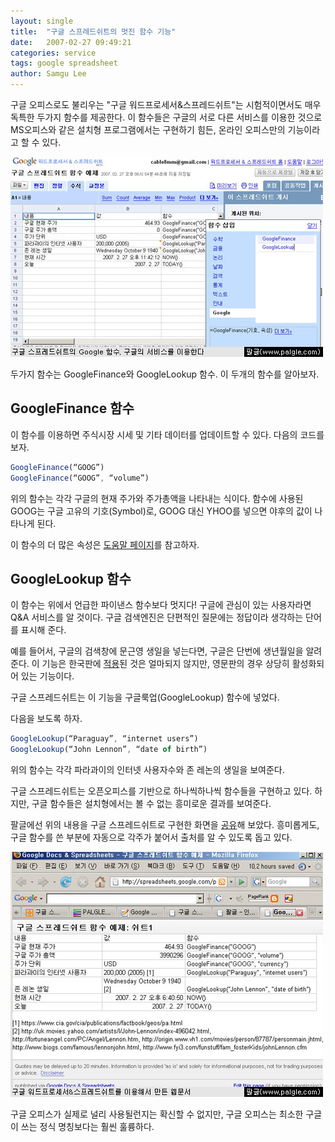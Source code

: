 ```yaml
---
layout: single
title:  "구글 스프레드쉬트의 멋진 함수 기능"
date:   2007-02-27 09:49:21
categories: service
tags: google spreadsheet
author: Samgu Lee
---
```

구글 오피스로도 불리우는 "구글 워드프로세서&스프레드쉬트"는 시험적이면서도 매우 독특한 두가지 함수를 제공한다. 이 함수들은 구글의 서로 다른 서비스를 이용한 것으로 MS오피스와 같은 설치형 프로그램에서는 구현하기 힘든, 온라인 오피스만의 기능이라고 할 수 있다.

![구글 스프레드쉬트의 구글 함수](/assets/google-function-on-google-spreadsheet.jpg)

두가지 함수는 GoogleFinance와 GoogleLookup 함수. 이 두개의 함수를 알아보자.

## GoogleFinance 함수

이 함수를 이용하면 주식시장 시세 및 기타 데이터를 업데이트할 수 있다. 다음의 코드를 보자.

```javascript
GoogleFinance(“GOOG”)
GoogleFinance(“GOOG”, “volume”)
```

위의 함수는 각각 구글의 현재 주가와 주가총액을 나타내는 식이다. 함수에 사용된 GOOG는 구글 고유의 기호(Symbol)로, GOOG 대신 YHOO를 넣으면 야후의 값이 나타나게 된다.

이 함수의 더 많은 속성은 [도움말 페이지](http://docs.google.com/support/spreadsheets/bin/answer.py?answer=54198&hl=ko)를 참고하자.

## GoogleLookup 함수

이 함수는 위에서 언급한 파이낸스 함수보다 멋지다! 구글에 관심이 있는 사용자라면 Q&A 서비스를 알 것이다. 구글 검색엔진은 단편적인 질문에는 정답이라 생각하는 단어를 표시해 준다.

예를 들어서, 구글의 검색창에 문근영 생일을 넣는다면, 구글은 단번에 생년월일을 알려준다. 이 기능은 한국판에 [적용](http://googlekoreablog.blogspot.com/2007/01/qa.html)된 것은 얼마되지 않지만, 영문판의 경우 상당히 활성화되어 있는 기능이다.

구글 스프레드쉬트는 이 기능을 구글룩업(GoogleLookup) 함수에 넣었다.

다음을 보도록 하자.

```javascript
GoogleLookup(“Paraguay”, “internet users”)
GoogleLookup(“John Lennon”, “date of birth”)
```

위의 함수는 각각 파라과이의 인터넷 사용자수와 존 레논의 생일을 보여준다.

구글 스프레드쉬트는 오픈오피스를 기반으로 하나씩하나씩 함수들을 구현하고 있다. 하지만, 구글 함수들은 설치형에서는 볼 수 없는 흥미로운 결과를 보여준다.

팔글에선 위의 내용을 구글 스프레드쉬트로 구현한 화면을 [공유](http://spreadsheets.google.com/pub?key=pb6WYFbZ8SD6FJ0QzNV7KUQ)해 보았다. 흥미롭게도, 구글 함수를 쓴 부분에 자동으로 각주가 붙어서 출처를 알 수 있도록 돕고 있다.

![구글 오피스로 만든 웹페이지, 각주가 자동으로 붙는다](/assets/sample-using-google-docs.jpg)

구글 오피스가 실제로 널리 사용될런지는 확신할 수 없지만, 구글 오피스는 최소한 구글이 쓰는 정식 명칭보다는 훨씬 훌륭하다.
